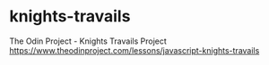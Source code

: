 # knights-travails

The Odin Project - Knights Travails Project
https://www.theodinproject.com/lessons/javascript-knights-travails
